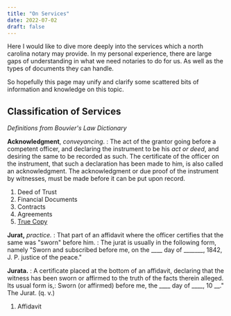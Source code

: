 ```yaml
---
title: "On Services"
date: 2022-07-02
draft: false
---
```


Here I would like to dive more deeply into the services which a north carolina notary may provide. In my personal experience, there are large gaps of understanding in what we need notaries to do for us. As well as the types of documents they can handle. 

So hopefully this page may unify and clarify some scattered bits of information and knowledge on this topic. 

## Classification of Services

*Definitions from Bouvier's Law Dictionary*

**Acknowledgment**, *conveyancing*.
: The act of the grantor going before a competent officer, and declaring the instrument to be his _act or deed_, and desiring the same to be recorded as such. The certificate of the officer on the instrument, that such a declaration has been made to him, is also called an acknowledgment. The acknowledgment or due proof of the instrument by witnesses, must be made before it can be put upon record.

1) Deed of Trust
2) Financial Documents
3) Contracts
4) Agreements
5) [True Copy](https://www.sosnc.gov/documents/forms/authentications/sample_documents/true_copy.pdf)

**Jurat,** *practice.* 
: That part of an affidavit where the officer certifies that the same was "sworn" before him.
: The jurat is usually in the following form, namely "Sworn and subscribed before me, on the ____ day of _______, 1842, J. P. justice of the peace."

**Jurata.**
: A certificate placed at the bottom of an affidavit, declaring that the witness has been sworn or affirmed to the truth of the facts therein alleged. Its usual form is,: Sworn (or affirmed) before me, the ____ day of ____, 10 __." The Jurat. (q. v.)

1) Affidavit
